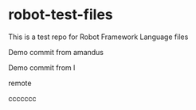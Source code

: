 # robot-test-files

This is a test repo for Robot Framework Language files

Demo commit from amandus


Demo commit from l

remote

ccccccc
